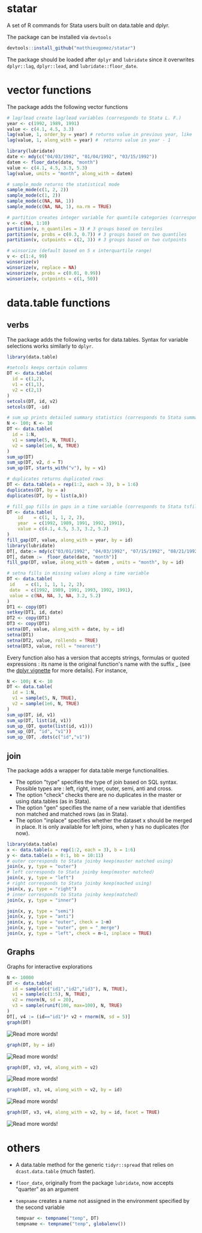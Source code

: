 statar
======

A set of R commands for Stata users built on data.table and dplyr.

The package can be installed via `devtools`

````R
devtools::install_github("matthieugomez/statar")
````

The package should be loaded after `dplyr`  and `lubridate` since it overwrites `dplyr::lag`, `dplyr::lead`, and `lubridate::floor_date`.
# vector functions
The package adds the following vector functions
````R
# lag/lead create lag/lead variables (corresponds to Stata L. F.)
year <- c(1992, 1989, 1991)
value <- c(4.1, 4.5, 3.3)
lag(value, 1, order_by = year) # returns value in previous year, like  dplyr::lag
lag(value, 1, along_with = year) #  returns value in year - 1

library(lubridate)
date <- mdy(c("04/03/1992", "01/04/1992", "03/15/1992"))
datem <- floor_date(date, "month")
value <- c(4.1, 4.5, 3.3, 5.3)
lag(value, units = "month", along_with = datem) 

# sample_mode returns the statistical mode
sample_mode(c(1, 2, 2))
sample_mode(c(1, 2))
sample_mode(c(NA, NA, 1))
sample_mode(c(NA, NA, 1), na.rm = TRUE)

# partition creates integer variable for quantile categories (corresponds to Stata xtile)
v <- c(NA, 1:10)                   
partition(v, n_quantiles = 3) # 3 groups based on terciles
partition(v, probs = c(0.3, 0.7)) # 3 groups based on two quantiles
partition(v, cutpoints = c(2, 3)) # 3 groups based on two cutpoints

# winsorize (default based on 5 x interquartile range)
v <- c(1:4, 99)
winsorize(v)
winsorize(v, replace = NA)
winsorize(v, probs = c(0.01, 0.99))
winsorize(v, cutpoints = c(1, 50))
````

# data.table functions

## verbs
The package adds the following verbs for data.tables.  Syntax for variable selections works similarly to `dplyr`.  

````R
library(data.table)

#setcols keeps certain columns
DT <- data.table(
  id = c(1,2),
  v1 = c(1,1),
  v2 = c(2,1)
)
setcols(DT, id, v2)
setcols(DT, -id)

# sum_up prints detailed summary statistics (corresponds to Stata summarize)
N <- 100; K <- 10
DT <- data.table(
  id = 1:N,
  v1 = sample(5, N, TRUE),
  v2 = sample(1e6, N, TRUE)
)
sum_up(DT)
sum_up(DT, v2, d = T)
sum_up(DT, starts_with("v"), by = v1)

# duplicates returns duplicated rows
DT <- data.table(a = rep(1:2, each = 3), b = 1:6)
duplicates(DT, by = a)
duplicates(DT, by = list(a,b))

# fill_gap fills in gaps in a time variable (corresponds to Stata tsfill)
DT <- data.table(
    id    = c(1, 1, 1, 2, 2),
    year  = c(1992, 1989, 1991, 1992, 1991),
    value = c(4.1, 4.5, 3.3, 3.2, 5.2)
)
fill_gap(DT, value, along_with = year, by = id)
library(lubridate)
DT[, date:= mdy(c("03/01/1992", "04/03/1992", "07/15/1992", "08/21/1992", "10/03/1992"))]
DT[, datem :=  floor_date(date, "month")]
fill_gap(DT, value, along_with = datem , units = "month", by = id)

# setna fills in missing values along a time variable
DT <- data.table(
 id    = c(1, 1, 1, 1, 2, 2),
 date  = c(1992, 1989, 1991, 1993, 1992, 1991),
 value = c(NA, NA, 3, NA, 3.2, 5.2)
)
DT1 <- copy(DT)
setkey(DT1, id, date)
DT2 <- copy(DT1)
DT3 <- copy(DT1)
setna(DT, value, along_with = date, by = id)
setna(DT1)
setna(DT2, value, rollends = TRUE)
setna(DT3, value, roll = "nearest")

````

Every function also has a version that accepts strings, formulas or quoted expressions : its name is the original function's name with the suffix _ (see the [dplyr vignette](https://github.com/hadley/dplyr/blob/master/vignettes/nse.Rmd) for more details). For instance,

````R
N <- 100; K <- 10
DT <- data.table(
  id = 1:N,
  v1 = sample(5, N, TRUE),
  v2 = sample(1e6, N, TRUE)
)
sum_up(DT, id, v1)
sum_up(DT, list(id, v1))
sum_up_(DT, quote(list(id, v1))) 
sum_up_(DT, "id", "v1")) 
sum_up_(DT, .dots(c("id","v1"))
````

## join
The package adds a wrapper for data.table merge functionalities.

- The option "type" specifies the type of join based on SQL syntax. Possible types are : left, right, inner, outer, semi, anti and cross.
- The option "check" checks there are no duplicates in the master or using data.tables (as in Stata).
- The option "gen" specifies the name of a new variable that identifies non matched and matched rows (as in Stata).
- The option "inplace" specifies whether the dataset x should be merged in place. It is only available for left joins, when y has no duplicates (for now).

````R
library(data.table)
x <- data.table(a = rep(1:2, each = 3), b = 1:6)
y <- data.table(a = 0:1, bb = 10:11)
# outer corresponds to Stata joinby keep(master matched using)
join(x, y, type = "outer")
# left corresponds to Stata joinby keep(master matched)
join(x, y, type = "left")
# right corresponds to Stata joinby keep(mached using)
join(x, y, type = "right")
# inner corresponds to Stata joinby keep(matched)
join(x, y, type = "inner")

join(x, y, type = "semi")
join(x, y, type = "anti")
join(x, y, type = "outer", check = 1~m)
join(x, y, type = "outer", gen = "_merge")
join(x, y, type = "left", check = m~1, inplace = TRUE)
````


## Graphs
Graphs for interactive explorations

````R
N <- 10000
DT <- data.table(
  id = sample(c("id1","id2","id3"), N, TRUE),
  v1 = sample(c(1:5), N, TRUE),
  v2 = rnorm(N, sd = 20),
  v3 = sample(runif(100, max=100), N, TRUE)
)
DT[, v4 := (id=="id1")* v2 + rnorm(N, sd = 5)]
graph(DT)
````
![Read more words!](output_2_0.png)

````R
graph(DT, by = id)
````
![Read more words!](output_3_0.png)

````R
graph(DT, v3, v4, along_with = v2)
````

![Read more words!](output_4_0.png)

````R
graph(DT, v3, v4, along_with = v2, by = id)
````

![Read more words!](output_5_0.png)

````R
graph(DT, v3, v4, along_with = v2, by = id, facet = TRUE)
````
![Read more words!](output_6_0.png)



# others
- A data.table method for the generic `tidyr::spread` that relies on `dcast.data.table` (much faster).
- `floor_date`, originally from the package `lubridate`, now accepts "quarter" as an argument 
- `tempname` creates a name not assigned in the environment specified by the second variable

	````R
	tempvar <- tempname("temp", DT)
	tempname <- tempname("temp", globalenv())
	````


